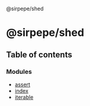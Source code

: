 @sirpepe/shed

# @sirpepe/shed

## Table of contents

### Modules

- [assert](modules/assert.md)
- [index](modules/index.md)
- [iterable](modules/iterable.md)
